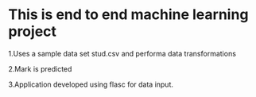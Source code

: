 # This is end to end machine learning project

1.Uses a sample data set stud.csv and performa data transformations 

2.Mark is predicted

3.Application developed using flasc for data input.
